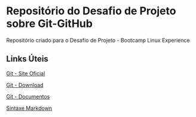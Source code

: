 # Repositório do Desafio de Projeto sobre Git-GitHub
Repositório criado para o Desafio de Projeto - Bootcamp Linux Experience

## Links Úteis

[Git - Site Oficial](https://git-scm.com)

[Git - Download](https://git-scm.com/downloads)

[Git - Documentos](https://git-scm.com/doc)

[Sintaxe Markdown](https://www.markdownguide.org/basic-syntax/)
